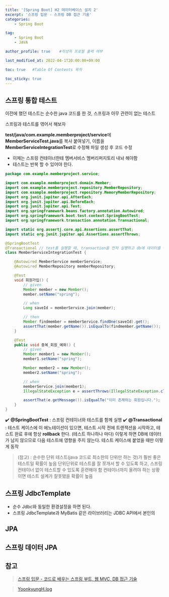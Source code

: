 ```yaml
---
title: '[Spring Boot] H2 데이터베이스 설치 2' 
excerpt: '스프링 입문 - 스프링 DB 접근 기술'
categories:
    - Spring Boot

tag:
    - Spring Boot 
    - JAVA

author_profile: true    #작성자 프로필 출력 여부

last_modified_at: 2022-04-1T20:00:00+09:00

toc: true   #Table Of Contents 목차 

toc_sticky: true
---
```



## 스프링 통합 테스트

이전에 했던 테스트는 순수한 java 코드를 한 것, 스프링과 아무 관련이 없는 테스트

스프링과 테스트를 엮어서 해보자

**test/java/com.example.memberproject/service**에 
**MemberServiceTest.java**를 복사 붙여넣기, 이름을 **MemberServiceIntegrationTest**로 수정해 파일 생성 후 코드 수정

- 이제는 스프링 컨테이너한테 멤버서비스 멤버리퍼지토리 내놔 해야함
- 테스트는 반복 할 수 있어야 한다.
  
```java
package com.example.memberproject.service;

import com.example.memberproject.domain.Member;
import com.example.memberproject.repository.MemberRepository;
import com.example.memberproject.repository.MemoryMemberRepository;
import org.junit.jupiter.api.AfterEach;
import org.junit.jupiter.api.BeforeEach;
import org.junit.jupiter.api.Test;
import org.springframework.beans.factory.annotation.Autowired;
import org.springframework.boot.test.context.SpringBootTest;
import org.springframework.transaction.annotation.Transactional;

import static org.assertj.core.api.Assertions.assertThat;
import static org.junit.jupiter.api.Assertions.assertThrows;

@SpringBootTest
@Transactional // test를 실행할 때, transaction을 먼저 실행하고 db에 데이터를 넣은 다음 rollback을 해줌, 그래서 db에 넣었던 데이터가 깔끔하게 지워짐
class MemberServiceIntegrationTest {

    @Autowired MemberService memberService;
    @Autowired MemberRepository memberRepository;

    @Test
    void 회원가입() {
        // given
        Member member = new Member();
        member.setName("spring");

        // when
        Long saveId = memberService.join(member);

        // then
        Member findmember = memberService.findOne(saveId).get();
        assertThat(member.getName()).isEqualTo(findmember.getName());
    }

    @Test
    public void 중복_회원_예외() {
        // given
        Member member1 = new Member();
        member1.setName("spring");

        Member member2 = new Member();
        member2.setName("spring");

        // when
        memberService.join(member1);
        IllegalStateException e = assertThrows(IllegalStateException.class, () -> memberService.join(member2));

        assertThat(e.getMessage()).isEqualTo("이미 존재하는 회원입니다.");
    }
}
```

✔️ **@SpringBootTest** : 스프링 컨테이너와 테스트를 함께 실행
✔️ **@Transactional** : 테스트 케이스에 이 에노테이션이 있으면, 테스트 시작 전에 트랜잭션을 시작하고, 테스트 완료 후에 항상 **rollback** 한다. (테스트 하나하나 마다) 이렇게 하면 DB에 데이터가 남지 않으므로 다음 테스트에 영향을 주지 않는다. 테스트 케이스에 붙었을 때만 이렇게 동작

> (참고) : 순수한 단위 테스트(java 코드로 최소한의 단위만 하는 것)가 훨씬 좋은 테스트일 확률이 높음
> 단위단위로 테스트를 잘 쪼개서 할 수 있도록 하고, 스프링 컨테이너 없이 테스트할 수 있도록 훈련해야 함
> 컨테이너까지 올려야 하는 상황이면 테스트 설계가 잘못됐을 확률이 높음


## 스프링 JdbcTemplate
- 순수 Jdbc와 동일한 환경설정을 하면 된다.  
- 스프링 JdbcTemplate과 MyBatis 같은 라이브러리는 JDBC API에서 본인의

## JPA

## 스프링 데이터 JPA 

## 참고

> [스프링 입문 - 코드로 배우는 스프링 부트, 웹 MVC, DB 접근 기술](https://www.inflearn.com/course/%EC%8A%A4%ED%94%84%EB%A7%81-%EC%9E%85%EB%AC%B8-%EC%8A%A4%ED%94%84%EB%A7%81%EB%B6%80%ED%8A%B8/lecture/49593?tab=curriculum&volume=0.90&mm=close)

> [YoonkyungH.log](https://velog.io/@dbsrud11/Spring-Boot-61-%EC%8A%A4%ED%94%84%EB%A7%81-DB-%EC%A0%91%EA%B7%BC-%EA%B8%B0%EC%88%A0)